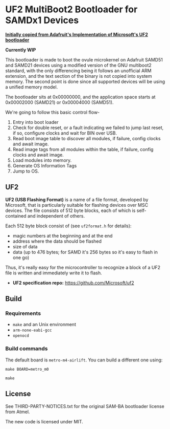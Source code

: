 # UF2 MultiBoot2 Bootloader for SAMDx1 Devices

**[Initially copied from Adafruit's Implementation of Microsoft's UF2 bootloader](https://github.com/adafruit/uf2-samdx1)**

**Currently WIP**

This bootloader is made to boot the ovule microkernel on Adafruit SAMD51 and SAMD21 devices using a modified version of the GNU multiboot2 standard, with the only differencing being it follows an unofficial ARM extension, and the text section of the binary is not copied into system memory. The second point is done since all supported devices will be using a unified memory model.

The bootloader sits at 0x00000000, and the application space starts at 0x00002000 (SAMD21) or 0x00004000 (SAMD51).

We're going to follow this basic control flow-
1. Entry into boot loader
2. Check for double reset, or a fault indicating we failed to jump last reset, if so, configure clocks and wait for BIN over USB.
3. Read boot image table to discover all modules, if failure, config clocks and await image.
4. Read image tags from all modules within the table, if failure, config clocks and await image.
5. Load modules into memory.
6. Generate OS Information Tags
7. Jump to OS.

## UF2

**UF2 (USB Flashing Format)** is a name of a file format, developed by Microsoft, that is particularly
suitable for flashing devices over MSC devices. The file consists
of 512 byte blocks, each of which is self-contained and independent
of others.

Each 512 byte block consist of (see `uf2format.h` for details):
* magic numbers at the beginning and at the end
* address where the data should be flashed
* size of data
* data (up to 476 bytes; for SAMD it's 256 bytes so it's easy to flash in one go)

Thus, it's really easy for the microcontroller to recognize a block of
a UF2 file is written and immediately write it to flash.

* **UF2 specification repo:** https://github.com/Microsoft/uf2

## Build

### Requirements

* `make` and an Unix environment
* `arm-none-eabi-gcc`
* `openocd`

### Build commands

The default board is `metro-m4-airlift`. You can build a different one using:

```
make BOARD=metro_m0
```

```
make
```

## License

See THIRD-PARTY-NOTICES.txt for the original SAM-BA bootloader license from Atmel.

The new code is licensed under MIT.
